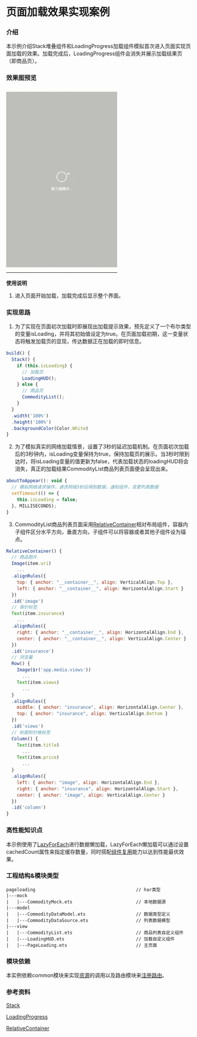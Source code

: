 # 页面加载效果实现案例

### 介绍

本示例介绍Stack堆叠组件和LoadingProgress加载组件模拟首次进入页面实现页面加载的效果。加载完成后，LoadingProgress组件会消失并展示加载结果页（即商品页）。

### 效果图预览

![](../../product/entry/src/main/resources/base/media/page_loading.gif)

**使用说明**

1. 进入页面开始加载，加载完成后显示整个界面。

### 实现思路

1. 为了实现在页面初次加载时即展现出加载提示效果，预先定义了一个布尔类型的变量isLoading，并将其初始值设定为true。在页面加载初期，这一变量状态将触发加载页的显现，传达数据正在加载的即时信息。
```javascript
build() {
  Stack() {
    if (this.isLoading) {
      // 加载页
      LoadingHUD();
    } else {
      // 商品页
      CommodityList();
    }
  }
  .width('100%')
  .height('100%')
  .backgroundColor(Color.White)
}
```
2. 为了模拟真实的网络加载情景，设置了3秒的延迟加载机制。在页面初次加载后的3秒钟内，isLoading变量保持为true，保持加载页的展示。当3秒时限到达时，将isLoading变量的值更新为false，代表加载状态的loadingHUD将会消失，真正的加载结果CommodityList商品列表页面便会呈现出来。
```javascript
aboutToAppear(): void { 
  // 模拟网络请求操作，请求网络3秒后得到数据，通知组件，变更列表数据
  setTimeout(() => {
    this.isLoading = false;
  }, MILLISECONDS);
}
```
3. CommodityList商品列表页面采用[RelativeContainer](src/main/ets/view/CommodityList.ets)相对布局组件，容器内子组件区分水平方向，垂直方向，子组件可以将容器或者其他子组件设为锚点。
```javascript
RelativeContainer() {
  // 商品图片
  Image(item.uri)
    ...
  .alignRules({
    top: { anchor: "__container__", align: VerticalAlign.Top },
    left: { anchor: "__container__", align: HorizontalAlign.Start }
  })
  .id('image')
  // 保价标签
  Text(item.insurance)
    ...
  .alignRules({
    right: { anchor: "__container__", align: HorizontalAlign.End },
    center: { anchor: "__container__", align: VerticalAlign.Center }
  })
  .id('insurance')
  // 浏览量
  Row() {
    Image($r('app.media.views'))
      ...
    Text(item.views)
      ...
  }
  .alignRules({
    middle: { anchor: "insurance", align: HorizontalAlign.Center },
    top: { anchor: "insurance", align: VerticalAlign.Bottom }
  })
  .id('views')
  // 标题和价格标签
  Column() {
    Text(item.title)
      ...
    Text(item.price)
      ...
  }
  .alignRules({
    left: { anchor: "image", align: HorizontalAlign.End },
    right: { anchor: "insurance", align: HorizontalAlign.Start },
    center: { anchor: "image", align: VerticalAlign.Center }
  })
  .id('column')
}

```

### 高性能知识点

本示例使用了[LazyForEach](https://developer.huawei.com/consumer/cn/doc/harmonyos-guides/arkts-rendering-control-lazyforeach-0000001820879609)进行数据懒加载，LazyForEach懒加载可以通过设置cachedCount属性来指定缓存数量，同时搭配[组件复用](https://developer.huawei.com/consumer/cn/doc/harmonyos-guides/best-practices-long-list-0000001728333749#section36781044162218)能力以达到性能最优效果。

### 工程结构&模块类型

```
pageloading                                      // har类型
|---mock
|   |---CommodityMock.ets                        // 本地数据源 
|---model
|   |---CommodityDataModel.ets                   // 数据类型定义
|   |---CommodityDataSource.ets                  // 列表数据模型 
|---view
|   |---CommodityList.ets                        // 商品列表自定义组件 
|   |---LoadingHUD.ets                           // 加载自定义组件 
|   |---PageLoading.ets                          // 主页面
```

### 模块依赖

本实例依赖common模块来实现[资源](../../common/utils/src/main/resources/base/element)的调用以及路由模块来[注册路由](../routermodule/src/main/ets/router/DynamicsRouter.ets)。

### 参考资料

[Stack](https://developer.huawei.com/consumer/cn/doc/harmonyos-references/ts-container-stack-0000001774280970)

[LoadingProgress](https://developer.huawei.com/consumer/cn/doc/harmonyos-references/ts-basic-components-loadingprogress-0000001774121238)

[RelativeContainer](https://developer.huawei.com/consumer/cn/doc/harmonyos-references/ts-container-relativecontainer-0000001820880933)


